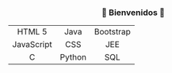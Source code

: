 ### <p align ="center">🍂 Bienvenidos 🍁</p>

<table align="center">
  <tb>
    <tr align="center">
      <td>HTML 5</i></td><td>Java</td><td>Bootstrap</td>
    </tr>
    <tr align="center">
      <td>JavaScript</td><td>CSS</td><td>JEE</td>
    </tr>
    <tr align="center">
      <td>C</td><td>Python</td><td>SQL</td>
    </tr>
  </tb>
</table>
<!--
SOLID
herencia polimorfismo
interfaz-->

<!--
**IgnacioMujica/IgnacioMujica** is a ✨ _special_ ✨ repository because its `README.md` (this file) appears on your GitHub profile.

Here are some ideas to get you started:

- 🔭 I’m currently working on ...
- 🌱 I’m currently learning ...
- 👯 I’m looking to collaborate on ...
- 🤔 I’m looking for help with ...
- 💬 Ask me about ...
- 📫 How to reach me: ...
- 😄 Pronouns: ...
- ⚡ Fun fact: ...
-->
